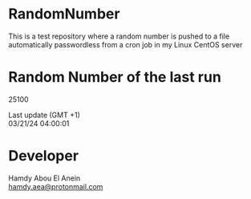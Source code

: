 # RandomNumber    
This is a test repository where a random number is pushed to a file automatically passwordless from a cron job in my Linux CentOS server    
# Random Number of the last run   
25100
      
Last update (GMT +1)    
03/21/24 04:00:01
# Developer    
Hamdy Abou El Anein   
hamdy.aea@protonmail.com
